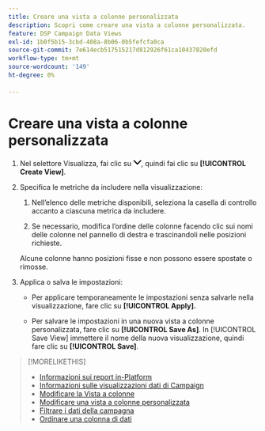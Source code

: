 ```yaml
---
title: Creare una vista a colonne personalizzata
description: Scopri come creare una vista a colonne personalizzata.
feature: DSP Campaign Data Views
exl-id: 1b0f5b15-3cbd-408a-8b06-0b5fefcfa0ca
source-git-commit: 7e614ecb517515217d812926f61ca10437820efd
workflow-type: tm+mt
source-wordcount: '149'
ht-degree: 0%

---
```


# Creare una vista a colonne personalizzata

1. Nel selettore Visualizza, fai clic su ![freccia giù](/help/dsp/assets/chevron-down.png), quindi fai clic su **[!UICONTROL Create View]**.

1. Specifica le metriche da includere nella visualizzazione:

   1. Nell’elenco delle metriche disponibili, seleziona la casella di controllo accanto a ciascuna metrica da includere.

   1. Se necessario, modifica l’ordine delle colonne facendo clic sui nomi delle colonne nel pannello di destra e trascinandoli nelle posizioni richieste.

   Alcune colonne hanno posizioni fisse e non possono essere spostate o rimosse.

1. Applica o salva le impostazioni:

   * Per applicare temporaneamente le impostazioni senza salvarle nella visualizzazione, fare clic su **[!UICONTROL Apply].**

   * Per salvare le impostazioni in una nuova vista a colonne personalizzata, fare clic su **[!UICONTROL Save As]**. In [!UICONTROL Save View] immettere il nome della nuova visualizzazione, quindi fare clic su **[!UICONTROL Save]**.

>[!MORELIKETHIS]
>
>* [Informazioni sui report in-Platform](campaign-reports-about.md)
>* [Informazioni sulle visualizzazioni dati di Campaign](campaign-data-views-about.md)
>* [Modificare la Vista a colonne](column-view-change.md)
>* [Modificare una vista a colonne personalizzata](column-view-edit.md)
>* [Filtrare i dati della campagna](campaign-data-filter.md)
>* [Ordinare una colonna di dati](campaign-data-sort.md)

